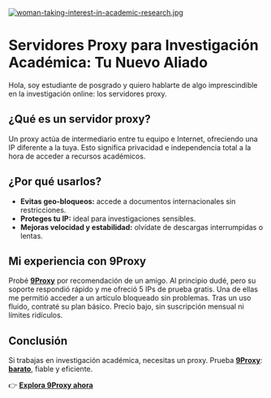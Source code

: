 [![woman-taking-interest-in-academic-research.jpg](https://i.postimg.cc/YqD7n7m7/woman-taking-interest-in-academic-research.jpg)](https://postimg.cc/7fzjhpVt)

# Servidores Proxy para Investigación Académica: Tu Nuevo Aliado

Hola, soy estudiante de posgrado y quiero hablarte de algo imprescindible en la investigación online: los servidores proxy.

## ¿Qué es un servidor proxy?
Un proxy actúa de intermediario entre tu equipo e Internet, ofreciendo una IP diferente a la tuya. Esto significa privacidad e independencia total a la hora de acceder a recursos académicos.

## ¿Por qué usarlos?
- **Evitas geo-bloqueos:** accede a documentos internacionales sin restricciones.  
- **Proteges tu IP:** ideal para investigaciones sensibles.  
- **Mejoras velocidad y estabilidad:** olvídate de descargas interrumpidas o lentas.

## Mi experiencia con 9Proxy
Probé **[9Proxy](https://9proxy.com/?utm_source=Web2.0&utm_medium=Graphy&utm_id=sophie89)** por recomendación de un amigo. Al principio dudé, pero su soporte respondió rápido y me ofreció 5 IPs de prueba gratis. Una de ellas me permitió acceder a un artículo bloqueado sin problemas. Tras un uso fluido, contraté su plan básico. Precio bajo, sin suscripción mensual ni límites ridículos.

## Conclusión
Si trabajas en investigación académica, necesitas un proxy. Prueba **[9Proxy](https://9proxy.com/?utm_source=Web2.0&utm_medium=Graphy&utm_id=sophie89)**: **[barato](https://9proxy.com/pricing?utm_source=Web2.0&utm_medium=Graphy&utm_id=sophie89)**, fiable y eficiente.  

👉 [**Explora 9Proxy ahora**](https://9proxy.com/?utm_source=Web2.0&utm_medium=Graphy&utm_id=sophie89)
